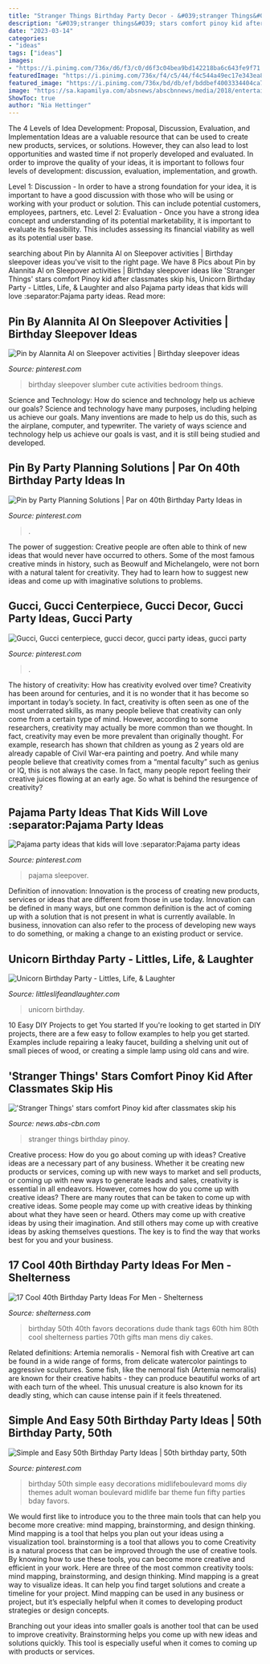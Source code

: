 ```yaml
---
title: "Stranger Things Birthday Party Decor - &#039;stranger Things&#039; Stars Comfort Pinoy Kid After Classmates Skip His"
description: "&#039;stranger things&#039; stars comfort pinoy kid after classmates skip his"
date: "2023-03-14"
categories:
- "ideas"
tags: ["ideas"]
images:
- "https://i.pinimg.com/736x/d6/f3/c0/d6f3c04bea9bd142218ba6c643fe9f71.jpg"
featuredImage: "https://i.pinimg.com/736x/f4/c5/44/f4c544a49ec17e343ea81b4a0675f7db.jpg"
featured_image: "https://i.pinimg.com/736x/bd/db/ef/bddbef4003334404ca7dcda8420ae449.jpg"
image: "https://sa.kapamilya.com/absnews/abscbnnews/media/2018/entertainment/03/21/aaron1.jpg?ext=.jpg"
ShowToc: true
author: "Nia Hettinger"
---
```



The 4 Levels of Idea Development: Proposal, Discussion, Evaluation, and Implementation
Ideas are a valuable resource that can be used to create new products, services, or solutions. However, they can also lead to lost opportunities and wasted time if not properly developed and evaluated.
In order to improve the quality of your ideas, it is important to follows four levels of development: discussion, evaluation, implementation, and growth.

Level 1: Discussion - In order to have a strong foundation for your idea, it is important to have a good discussion with those who will be using or working with your product or solution. This can include potential customers, employees, partners, etc. Level 2: Evaluation - Once you have a strong idea concept and understanding of its potential marketability, it is important to evaluate its feasibility. This includes assessing its financial viability as well as its potential user base.

	

		
searching about Pin by Alannita Al on Sleepover activities | Birthday sleepover ideas you've visit to the right page. We have 8 Pics about Pin by Alannita Al on Sleepover activities | Birthday sleepover ideas like &#039;Stranger Things&#039; stars comfort Pinoy kid after classmates skip his, Unicorn Birthday Party - Littles, Life, &amp; Laughter and also Pajama party ideas that kids will love :separator:Pajama party ideas. Read more:
		
    
## Pin By Alannita Al On Sleepover Activities | Birthday Sleepover Ideas

<img loading=lazy src="https://i.pinimg.com/736x/13/98/01/1398019f34859ec034180fb3ec9c89f3.jpg" onerror="this.onerror=null;this.src='https://tse2.mm.bing.net/th?id=OIP.37Ifd0oJNZN6NB_AD7S4JwHaJ3&amp;pid=15.1';" alt="Pin by Alannita Al on Sleepover activities | Birthday sleepover ideas">

_Source: pinterest.com_

>birthday sleepover slumber cute activities bedroom things. 

	

Science and Technology: How do science and technology help us achieve our goals?
Science and technology have many purposes, including helping us achieve our goals. Many inventions are made to help us do this, such as the airplane, computer, and typewriter. The variety of ways science and technology help us achieve our goals is vast, and it is still being studied and developed.

    
## Pin By Party Planning Solutions | Par On 40th Birthday Party Ideas In

<img loading=lazy src="https://i.pinimg.com/736x/d6/f3/c0/d6f3c04bea9bd142218ba6c643fe9f71.jpg" onerror="this.onerror=null;this.src='https://tse1.mm.bing.net/th?id=OIP.qwiUq3nIWazPP1yTCKkXEgHaJQ&amp;pid=15.1';" alt="Pin by Party Planning Solutions | Par on 40th Birthday Party Ideas in">

_Source: pinterest.com_

>. 

	

The power of suggestion:
Creative people are often able to think of new ideas that would never have occurred to others. Some of the most famous creative minds in history, such as Beowulf and Michelangelo, were not born with a natural talent for creativity. They had to learn how to suggest new ideas and come up with imaginative solutions to problems.

    
## Gucci, Gucci Centerpiece, Gucci Decor, Gucci Party Ideas, Gucci Party

<img loading=lazy src="https://i.pinimg.com/736x/bd/db/ef/bddbef4003334404ca7dcda8420ae449.jpg" onerror="this.onerror=null;this.src='https://tse4.mm.bing.net/th?id=OIP.BhvzwOVhqi8PFo6TieetrgHaJ4&amp;pid=15.1';" alt="Gucci, Gucci centerpiece, gucci decor, gucci party ideas, gucci party">

_Source: pinterest.com_

>. 

	

The history of creativity: How has creativity evolved over time?
Creativity has been around for centuries, and it is no wonder that it has become so important in today’s society. In fact, creativity is often seen as one of the most underrated skills, as many people believe that creativity can only come from a certain type of mind. However, according to some researchers, creativity may actually be more common than we thought. In fact, creativity may even be more prevalent than originally thought. For example, research has shown that children as young as 2 years old are already capable of Civil War-era painting and poetry. And while many people believe that creativity comes from a “mental faculty” such as genius or IQ, this is not always the case. In fact, many people report feeling their creative juices flowing at an early age. So what is behind the resurgence of creativity?

    
## Pajama Party Ideas That Kids Will Love :separator:Pajama Party Ideas

<img loading=lazy src="https://i.pinimg.com/736x/f4/c5/44/f4c544a49ec17e343ea81b4a0675f7db.jpg" onerror="this.onerror=null;this.src='https://tse4.mm.bing.net/th?id=OIP.-MStaAyH7Y-xksX6-nUlCQHaJQ&amp;pid=15.1';" alt="Pajama party ideas that kids will love :separator:Pajama party ideas">

_Source: pinterest.com_

>pajama sleepover. 

	

Definition of innovation:
Innovation is the process of creating new products, services or ideas that are different from those in use today. Innovation can be defined in many ways, but one common definition is the act of coming up with a solution that is not present in what is currently available. In business, innovation can also refer to the process of developing new ways to do something, or making a change to an existing product or service.

    
## Unicorn Birthday Party - Littles, Life, &amp; Laughter

<img loading=lazy src="https://i1.wp.com/www.littleslifeandlaughter.com/wp-content/uploads/2017/04/unicorn-birthday-party.png?fit=735%2C1102&amp;ssl=1" onerror="this.onerror=null;this.src='https://tse1.mm.bing.net/th?id=OIP.TRltSOdSi14Aze5q-xE5bAHaLG&amp;pid=15.1';" alt="Unicorn Birthday Party - Littles, Life, &amp; Laughter">

_Source: littleslifeandlaughter.com_

>unicorn birthday. 

	

10 Easy DIY Projects to get You started
If you're looking to get started in DIY projects, there are a few easy to follow examples to help you get started. Examples include repairing a leaky faucet, building a shelving unit out of small pieces of wood, or creating a simple lamp using old cans and wire.

    
## &#039;Stranger Things&#039; Stars Comfort Pinoy Kid After Classmates Skip His

<img loading=lazy src="https://sa.kapamilya.com/absnews/abscbnnews/media/2018/entertainment/03/21/aaron1.jpg?ext=.jpg" onerror="this.onerror=null;this.src='https://tse1.mm.bing.net/th?id=OIP.W_gCU08HdbVNcf_euugH0AHaE7&amp;pid=15.1';" alt="&#039;Stranger Things&#039; stars comfort Pinoy kid after classmates skip his">

_Source: news.abs-cbn.com_

>stranger things birthday pinoy. 

	

Creative process: How do you go about coming up with ideas?
Creative ideas are a necessary part of any business. Whether it be creating new products or services, coming up with new ways to market and sell products, or coming up with new ways to generate leads and sales, creativity is essential in all endeavors. However, comes how do you come up with creative ideas? There are many routes that can be taken to come up with creative ideas. Some people may come up with creative ideas by thinking about what they have seen or heard. Others may come up with creative ideas by using their imagination. And still others may come up with creative ideas by asking themselves questions. The key is to find the way that works best for you and your business.

    
## 17 Cool 40th Birthday Party Ideas For Men - Shelterness

<img loading=lazy src="https://i.shelterness.com/2017/02/07-vintage-dude-thank-tags-for-party-favors.jpg" onerror="this.onerror=null;this.src='https://tse3.mm.bing.net/th?id=OIP.Ne2XOytjrLigGekK1BxSpwHaJ4&amp;pid=15.1';" alt="17 Cool 40th Birthday Party Ideas For Men - Shelterness">

_Source: shelterness.com_

>birthday 50th 40th favors decorations dude thank tags 60th him 80th cool shelterness parties 70th gifts man mens diy cakes. 

	

Related definitions: Artemia nemoralis - Nemoral fish with
Creative art can be found in a wide range of forms, from delicate watercolor paintings to aggressive sculptures. Some fish, like the nemoral fish (Artemia nemoralis) are known for their creative habits - they can produce beautiful works of art with each turn of the wheel. This unusual creature is also known for its deadly sting, which can cause intense pain if it feels threatened.

    
## Simple And Easy 50th Birthday Party Ideas | 50th Birthday Party, 50th

<img loading=lazy src="https://i.pinimg.com/736x/7a/90/13/7a9013699359b8314dfb6a959fddda43.jpg" onerror="this.onerror=null;this.src='https://tse2.mm.bing.net/th?id=OIP.kbK-Aaj2ciEHxjmXJxmMoQHaLL&amp;pid=15.1';" alt="Simple and Easy 50th Birthday Party Ideas | 50th birthday party, 50th">

_Source: pinterest.com_

>birthday 50th simple easy decorations midlifeboulevard moms diy themes adult woman boulevard midlife bar theme fun fifty parties bday favors. 

	

We would first like to introduce you to the three main tools that can help you become more creative: mind mapping, brainstorming, and design thinking. Mind mapping is a tool that helps you plan out your ideas using a visualization tool. brainstorming is a tool that allows you to come
Creativity is a natural process that can be improved through the use of creative tools. By knowing how to use these tools, you can become more creative and efficient in your work. Here are three of the most common creativity tools: mind mapping, brainstorming, and design thinking.
Mind mapping is a great way to visualize ideas. It can help you find target solutions and create a timeline for your project. Mind mapping can be used in any business or project, but it’s especially helpful when it comes to developing product strategies or design concepts.

Branching out your ideas into smaller goals is another tool that can be used to improve creativity. Brainstorming helps you come up with new ideas and solutions quickly. This tool is especially useful when it comes to coming up with products or services.

